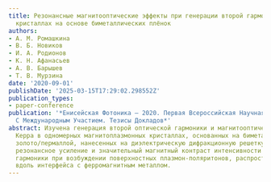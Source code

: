 ```yaml
---
title: Резонансные магнитооптические эффекты при генерации второй гармоники в магнитоплазмонных
  кристаллах на основе биметаллических плёнок
authors:
- А. М. Ромашкина
- В. Б. Новиков
- И. А. Родионов
- К. Н. Афанасьев
- А. В. Барышев
- Т. В. Мурзина
date: '2020-09-01'
publishDate: '2025-03-15T17:29:02.298552Z'
publication_types:
- paper-conference
publication: '*Енисейская Фотоника – 2020. Первая Всероссийская Научная Конференция
  С Международным Участием. Тезисы Докладов*'
abstract: Изучена генерация второй оптической гармоники и магнитооптический эффект
  Керра в одномерных магнитоплазмонных кристаллах, основанных на биметаллических плёнках
  золото/пермаллой, нанесенных на диэлектрическую дифракционную решетку. Обнаружено
  резонансное усиление и значительный магнитный контраст интенсивности второй оптической
  гармоники при возбуждении поверхностных плазмон-поляритонов, распространяющихся
  вдоль интерфейса с ферромагнитным металлом.
---
```

